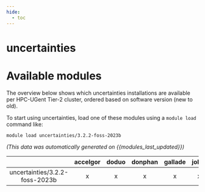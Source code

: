 ```yaml
---
hide:
  - toc
---
```


uncertainties
=============

# Available modules


The overview below shows which uncertainties installations are available per HPC-UGent Tier-2 cluster, ordered based on software version (new to old).

To start using uncertainties, load one of these modules using a `module load` command like:

```shell
module load uncertainties/3.2.2-foss-2023b
```

*(This data was automatically generated on {{modules_last_updated}})*  

| |accelgor|doduo|donphan|gallade|joltik|shinx|
| :---: | :---: | :---: | :---: | :---: | :---: | :---: |
|uncertainties/3.2.2-foss-2023b|x|x|x|x|x|x|
